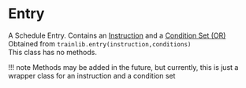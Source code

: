# Entry
A Schedule Entry. Contains an [Instruction](/trainlib/classes/instruction) and a [Condition Set (OR)](/trainlib/classes/condition_set/#condition-set-or)  
Obtained from `trainlib.entry(instruction,conditions)`  
This class has no methods.  

!!! note
    Methods may be added in the future, but currently, this is just a wrapper class for an instruction and a condition set
